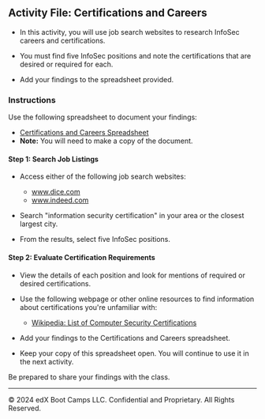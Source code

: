 ## Activity File:  Certifications and Careers

- In this activity, you will use job search websites to research InfoSec careers and certifications.

- You must find five InfoSec positions and note the certifications that are desired or required for each.

- Add your findings to the spreadsheet provided.

### Instructions

Use the following spreadsheet to document your findings: 

- [Certifications and Careers Spreadsheet](https://docs.google.com/spreadsheets/d/1fFBqz6ThWEekheg0y7Ae_80565T0KSNA5PA2O6yn3NU/copy)
- **Note:** You will need to make a copy of the document. 

#### Step 1: Search Job Listings

- Access either of the following job search websites:  
  - www.dice.com
  - www.indeed.com

- Search "information security certification" in your area or the closest largest city.

- From the results, select five InfoSec positions.

#### Step 2: Evaluate Certification Requirements

- View the details of each position and look for mentions of required or desired certifications.

- Use the following webpage or other online resources to find information about certifications you're unfamiliar with:
  
  - [Wikipedia: List of Computer Security Certifications](https://en.wikipedia.org/wiki/List_of_computer_security_certifications)

- Add your findings to the Certifications and Careers spreadsheet. 

- Keep your copy of this spreadsheet open. You will continue to use it in the next activity. 

Be prepared to share your findings with the class.


---

&copy; 2024 edX Boot Camps LLC. Confidential and Proprietary. All Rights Reserved.
